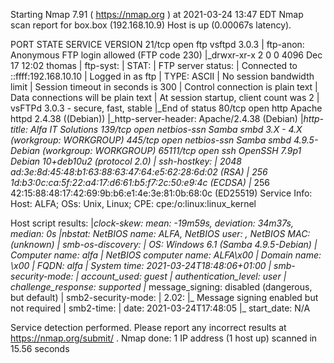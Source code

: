 Starting Nmap 7.91 ( https://nmap.org ) at 2021-03-24 13:47 EDT
Nmap scan report for box.box (192.168.10.9)
Host is up (0.00067s latency).

PORT      STATE SERVICE     VERSION
21/tcp    open  ftp         vsftpd 3.0.3
| ftp-anon: Anonymous FTP login allowed (FTP code 230)
|_drwxr-xr-x    2 0        0            4096 Dec 17 12:02 thomas
| ftp-syst: 
|   STAT: 
| FTP server status:
|      Connected to ::ffff:192.168.10.10
|      Logged in as ftp
|      TYPE: ASCII
|      No session bandwidth limit
|      Session timeout in seconds is 300
|      Control connection is plain text
|      Data connections will be plain text
|      At session startup, client count was 2
|      vsFTPd 3.0.3 - secure, fast, stable
|_End of status
80/tcp    open  http        Apache httpd 2.4.38 ((Debian))
|_http-server-header: Apache/2.4.38 (Debian)
|_http-title: Alfa IT Solutions
139/tcp   open  netbios-ssn Samba smbd 3.X - 4.X (workgroup: WORKGROUP)
445/tcp   open  netbios-ssn Samba smbd 4.9.5-Debian (workgroup: WORKGROUP)
65111/tcp open  ssh         OpenSSH 7.9p1 Debian 10+deb10u2 (protocol 2.0)
| ssh-hostkey: 
|   2048 ad:3e:8d:45:48:b1:63:88:63:47:64:e5:62:28:6d:02 (RSA)
|   256 1d:b3:0c:ca:5f:22:a4:17:d6:61:b5:f7:2c:50:e9:4c (ECDSA)
|_  256 42:15:88:48:17:42:69:9b:b6:e1:4e:3e:81:0b:68:0c (ED25519)
Service Info: Host: ALFA; OSs: Unix, Linux; CPE: cpe:/o:linux:linux_kernel

Host script results:
|_clock-skew: mean: -19m59s, deviation: 34m37s, median: 0s
|_nbstat: NetBIOS name: ALFA, NetBIOS user: <unknown>, NetBIOS MAC: <unknown> (unknown)
| smb-os-discovery: 
|   OS: Windows 6.1 (Samba 4.9.5-Debian)
|   Computer name: alfa
|   NetBIOS computer name: ALFA\x00
|   Domain name: \x00
|   FQDN: alfa
|_  System time: 2021-03-24T18:48:06+01:00
| smb-security-mode: 
|   account_used: guest
|   authentication_level: user
|   challenge_response: supported
|_  message_signing: disabled (dangerous, but default)
| smb2-security-mode: 
|   2.02: 
|_    Message signing enabled but not required
| smb2-time: 
|   date: 2021-03-24T17:48:05
|_  start_date: N/A

Service detection performed. Please report any incorrect results at https://nmap.org/submit/ .
Nmap done: 1 IP address (1 host up) scanned in 15.56 seconds
